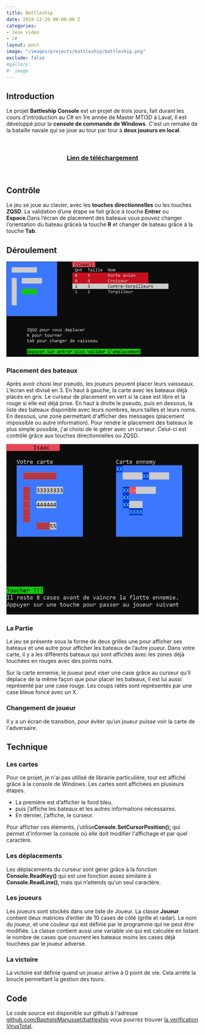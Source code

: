 ```yaml
---
title: Battleship
date: 2019-12-20 00:00:00 Z
categories:
- Jeux video
- c#
layout: post
image: "/images/projects/battleship/battleship.png"
exclude: false
#gallery:
#- image
---
```


## Introduction
Le projet **Battleship Console** est un projet de trois jours, fait durant les cours d'introduction au C# en 1re année de Master MTI3D à Laval,
Il est développé pour la **console de commande de Windows**. C'est un remake de la bataille navale qui se joue au tour par tour à **deux joueurs en local**.<br>

<br>
<h3 style="text-align:center;"><a href="https://github.com/BaptisteManusset/battleship"><strong><i class="fab fa-github"></i></strong></a> <a href="https://github.com/BaptisteManusset/battleship/raw/master/Build.zip"><strong> Lien de téléchargement</strong></a></h3>
<br>


## Contrôle
Le jeu se joue au clavier, avec les **touches directionnelles** ou les touches **ZQSD**. La validation d’une étape se fait grâce à touche **Entrer** ou **Espace**.Dans l’écran de placement des bateaux vous pouvez changer l’orientation du bateau grâceà la touche **R** et changer de bateau grâce à la touche **Tab**.


## Déroulement

![écran de placement des bateaux](/images/projects/battleship/placement-bateau-1.png)

### Placement des bateaux

Après avoir choisi leur pseudo, les joueurs peuvent placer leurs vaisseaux.
L’écran est divisé en 3. En haut à gauche, ​la carte avec les bateaux déjà placés en gris.
Le curseur de placement en vert si la case est libre et la rouge si elle est déjà prise.
En haut à droite le pseudo, puis en dessous, ​la liste des bateaux disponible avec leurs nombres, leurs tailles et leurs noms. En dessous, une zone permettant d'afficher des messages (placement impossible ou autre information).
Pour rendre le placement des bateaux le plus simple possible, j'ai choisi de le gérer avec un curseur. Celui-ci est contrôlé grâce aux touches directionnelles ou ZQSD​.

![tour du joueur 1](/images\projects\battleship\tour-1.png)
### La Partie

Le jeu se présente sous la forme de deux grilles une pour afficher ses bateaux et une autre pour afficher les bateaux de l’autre joueur.
Dans votre carte, il y a les différents bateaux qui sont affichés avec les zones déjà touchées en rouges avec des points noirs.

Sur la carte ennemie, le joueur peut viser une case grâce au curseur qu’il déplace de la même façon que pour placer les bateaux, il est lui aussi représenté par une case rouge.
Les coups ratés sont représentés par une case bleue foncé avec un ​X.

### Changement de joueur
Il y a un écran de transition, pour éviter qu’un joueur puisse voir la carte de l'adversaire.


## Technique
### Les cartes
Pour ce projet, je n'ai pas utilisé de librairie particulière, tout est affiché grâce à la console de Windows.
Les cartes sont affichées en plusieurs étapes.
- La première est d’afficher le fond bleu.
- puis j’affiche les bateaux et les autres informations nécessaires.
- En dernier, j’affiche, le curseur.

Pour afficher ces éléments, j’utilise **​Console.SetCursorPosition();** qui permet d'informer la console où elle doit modifier l'affichage et par quel caractère.

### Les déplacements
Les déplacements du curseur sont gérer grâce à la fonction **​Console.ReadKey()​** qui est une fonction assez similaire à **Console.ReadLine()**, mais qui n’attends qu’un seul caractère.

### Les joueurs
Les joueurs sont stockés dans une liste de ​Joueur​. La classe **Joueur** contient deux matrices d’entier de 10 cases de côté (grille et radar). Le nom du joueur, et une couleur qui est définie par le programme qui ne peut être modifiée. La classe contient aussi une variable vie qui est calculée en listant le nombre de cases que couvrent les bateaux moins les cases déjà touchées par le joueur adverse.

### La victoire
La victoire est définie quand un joueur arrive à 0 point de vie. Cela arrête la boucle permettant la gestion des tours.



## Code

Le code source est disponible sur github à l'adresse [github.com/BaptisteManusset/battleship](https://github.com/BaptisteManusset/battleship) vous pourrez trouver [la verification VirusTotal](https://www.virustotal.com/gui/file/e3604347e6ec01d60035a5a93428f78b33c083f724568fa32d1771942ad75ea5/detection).
